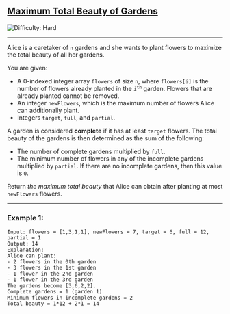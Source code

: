 <h2><a href="https://leetcode.com/problems/maximum-total-beauty-of-gardens">Maximum Total Beauty of Gardens</a></h2> 
<img src='https://img.shields.io/badge/Difficulty-Hard-red' alt='Difficulty: Hard' />
<hr>

<p>
Alice is a caretaker of <code>n</code> gardens and she wants to plant flowers to maximize the total beauty of all her gardens.
</p>

<p>
You are given:
</p>
<ul>
  <li>A 0-indexed integer array <code>flowers</code> of size <code>n</code>, where <code>flowers[i]</code> is the number of flowers already planted in the <code>i<sup>th</sup></code> garden. Flowers that are already planted cannot be removed.</li>
  <li>An integer <code>newFlowers</code>, which is the maximum number of flowers Alice can additionally plant.</li>
  <li>Integers <code>target</code>, <code>full</code>, and <code>partial</code>.</li>
</ul>

<p>
A garden is considered <strong>complete</strong> if it has at least <code>target</code> flowers.  
The total beauty of the gardens is then determined as the sum of the following:
</p>
<ul>
  <li>The number of complete gardens multiplied by <code>full</code>.</li>
  <li>The minimum number of flowers in any of the incomplete gardens multiplied by <code>partial</code>. If there are no incomplete gardens, then this value is <code>0</code>.</li>
</ul>

<p>
Return <em>the maximum total beauty</em> that Alice can obtain after planting at most <code>newFlowers</code> flowers.
</p>

---

### Example 1:
```text
Input: flowers = [1,3,1,1], newFlowers = 7, target = 6, full = 12, partial = 1
Output: 14
Explanation:
Alice can plant:
- 2 flowers in the 0th garden
- 3 flowers in the 1st garden
- 1 flower in the 2nd garden
- 1 flower in the 3rd garden
The gardens become [3,6,2,2].
Complete gardens = 1 (garden 1)
Minimum flowers in incomplete gardens = 2
Total beauty = 1*12 + 2*1 = 14
